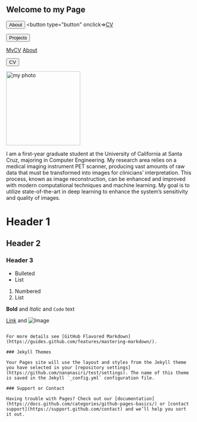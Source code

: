 ## Welcome to my Page
  
<button type="about.html" onclick="alert('You pressed the button!')">About</button> 
<button type="button" onclick=<a href="https://nananasiri.github.io/Nahid-Nasiri/Nahid_Nasiri_CV.pdf">>CV </a></button> 

<button type="about.html" onclick="alert('You pressed the button!')">Projects</button>

<a href="https://nananasiri.github.io/Nahid-Nasiri/Nahid_Nasiri_CV.pdf">MyCV</a>
<a href="https://nananasiri.github.io/Nahid-Nasiri/about.html">About</a>

<form action="https://nananasiri.github.io/Nahid-Nasiri/Nahid_Nasiri_CV.pdf">
    <button type="button">CV</button> 
</form>


<img src="nahid.png" alt="my photo" style="height: 200px; width: 200px">

<p align=left> I am a first-year graduate student at the University of California at Santa Cruz, majoring in Computer Engineering. My research area relies on a medical imaging instrument PET scanner, producing vast amounts of raw data that must be transformed into images for clinicians’ interpretation. This process, known as image reconstruction, can be enhanced and improved with modern computational techniques and machine learning. My goal is to utilize state-of-the-art in deep learning to enhance the system’s sensitivity and quality of images.</p>


# Header 1
## Header 2
### Header 3

- Bulleted
- List

1. Numbered
2. List

**Bold** and _Italic_ and `Code` text

[Link](url) and ![Image](src)
```

For more details see [GitHub Flavored Markdown](https://guides.github.com/features/mastering-markdown/).

### Jekyll Themes

Your Pages site will use the layout and styles from the Jekyll theme you have selected in your [repository settings](https://github.com/nananasiri/test/settings). The name of this theme is saved in the Jekyll `_config.yml` configuration file.

### Support or Contact

Having trouble with Pages? Check out our [documentation](https://docs.github.com/categories/github-pages-basics/) or [contact support](https://support.github.com/contact) and we’ll help you sort it out.

